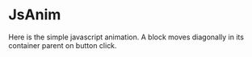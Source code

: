 # JsAnim
Here is the simple javascript animation. A block moves diagonally in its container parent on button click.
